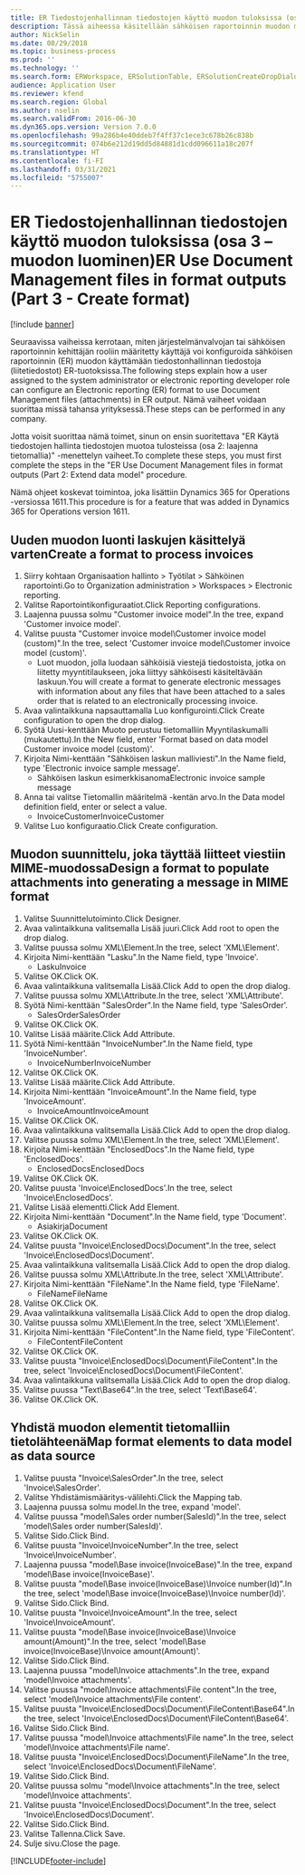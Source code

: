 ```yaml
---
title: ER Tiedostojenhallinnan tiedostojen käyttö muodon tuloksissa (osa 3 – muodon luominen)
description: Tässä aiheessa käsitellään sähköisen raportoinnin muodon määrittämisestä käyttämään tiedostonhallinnan tiedostoja ER-tuotoksissa. (Osa 3)
author: NickSelin
ms.date: 08/29/2018
ms.topic: business-process
ms.prod: ''
ms.technology: ''
ms.search.form: ERWorkspace, ERSolutionTable, ERSolutionCreateDropDialog, EROperationDesigner, ERComponentTypeDropDialog
audience: Application User
ms.reviewer: kfend
ms.search.region: Global
ms.author: nselin
ms.search.validFrom: 2016-06-30
ms.dyn365.ops.version: Version 7.0.0
ms.openlocfilehash: 99a286b4e40ddeb7f4ff37c1ece3c678b26c838b
ms.sourcegitcommit: 074b6e212d19dd5d84881d1cdd096611a18c207f
ms.translationtype: HT
ms.contentlocale: fi-FI
ms.lasthandoff: 03/31/2021
ms.locfileid: "5755007"
---
```

# <a name="er-use-document-management-files-in-format-outputs-part-3---create-format"></a><span data-ttu-id="a8eb5-104">ER Tiedostojenhallinnan tiedostojen käyttö muodon tuloksissa (osa 3 – muodon luominen)</span><span class="sxs-lookup"><span data-stu-id="a8eb5-104">ER Use Document Management files in format outputs (Part 3 - Create format)</span></span>

[!include [banner](../../includes/banner.md)]

<span data-ttu-id="a8eb5-105">Seuraavissa vaiheissa kerrotaan, miten järjestelmänvalvojan tai sähköisen raportoinnin kehittäjän rooliin määritetty käyttäjä voi konfiguroida sähköisen raportoinnin (ER) muodon käyttämään tiedostonhallinnan tiedostoja (liitetiedostot) ER-tuotoksissa.</span><span class="sxs-lookup"><span data-stu-id="a8eb5-105">The following steps explain how a user assigned to the system administrator or electronic reporting developer role can configure an Electronic reporting (ER) format to use Document Management files (attachments) in ER output.</span></span> <span data-ttu-id="a8eb5-106">Nämä vaiheet voidaan suorittaa missä tahansa yrityksessä.</span><span class="sxs-lookup"><span data-stu-id="a8eb5-106">These steps can be performed in any company.</span></span>

<span data-ttu-id="a8eb5-107">Jotta voisit suorittaa nämä toimet, sinun on ensin suoritettava "ER Käytä tiedostojen hallinta tiedostojen muotoa tulosteissa (osa 2: laajenna tietomallia)" -menettelyn vaiheet.</span><span class="sxs-lookup"><span data-stu-id="a8eb5-107">To complete these steps, you must first complete the steps in the "ER Use Document Management files in format outputs (Part 2: Extend data model" procedure.</span></span>

<span data-ttu-id="a8eb5-108">Nämä ohjeet koskevat toimintoa, joka lisättiin Dynamics 365 for Operations -versiossa 1611.</span><span class="sxs-lookup"><span data-stu-id="a8eb5-108">This procedure is for a feature that was added in Dynamics 365 for Operations version 1611.</span></span>


## <a name="create-a-format-to-process-invoices"></a><span data-ttu-id="a8eb5-109">Uuden muodon luonti laskujen käsittelyä varten</span><span class="sxs-lookup"><span data-stu-id="a8eb5-109">Create a format to process invoices</span></span>
1. <span data-ttu-id="a8eb5-110">Siirry kohtaan Organisaation hallinto > Työtilat > Sähköinen raportointi.</span><span class="sxs-lookup"><span data-stu-id="a8eb5-110">Go to Organization administration > Workspaces > Electronic reporting.</span></span>
2. <span data-ttu-id="a8eb5-111">Valitse Raportointikonfiguraatiot.</span><span class="sxs-lookup"><span data-stu-id="a8eb5-111">Click Reporting configurations.</span></span>
3. <span data-ttu-id="a8eb5-112">Laajenna puussa solmu "Customer invoice model".</span><span class="sxs-lookup"><span data-stu-id="a8eb5-112">In the tree, expand 'Customer invoice model'.</span></span>
4. <span data-ttu-id="a8eb5-113">Valitse puusta "Customer invoice model\Customer invoice model (custom)".</span><span class="sxs-lookup"><span data-stu-id="a8eb5-113">In the tree, select 'Customer invoice model\Customer invoice model (custom)'.</span></span>
    * <span data-ttu-id="a8eb5-114">Luot muodon, jolla luodaan sähköisiä viestejä tiedostoista, jotka on liitetty myyntitilaukseen, joka liittyy sähköisesti käsiteltävään laskuun.</span><span class="sxs-lookup"><span data-stu-id="a8eb5-114">You will create a format to generate electronic messages with information about any files that have been attached to a sales order that is related to an electronically processing invoice.</span></span>  
5. <span data-ttu-id="a8eb5-115">Avaa valintaikkuna napsauttamalla Luo konfigurointi.</span><span class="sxs-lookup"><span data-stu-id="a8eb5-115">Click Create configuration to open the drop dialog.</span></span>
6. <span data-ttu-id="a8eb5-116">Syötä Uusi-kenttään Muoto perustuu tietomalliin Myyntilaskumalli (mukautettu).</span><span class="sxs-lookup"><span data-stu-id="a8eb5-116">In the New field, enter 'Format based on data model Customer invoice model (custom)'.</span></span>
7. <span data-ttu-id="a8eb5-117">Kirjoita Nimi-kenttään "Sähköisen laskun malliviesti".</span><span class="sxs-lookup"><span data-stu-id="a8eb5-117">In the Name field, type 'Electronic invoice sample message'.</span></span>
    * <span data-ttu-id="a8eb5-118">Sähköisen laskun esimerkkisanoma</span><span class="sxs-lookup"><span data-stu-id="a8eb5-118">Electronic invoice sample message</span></span>  
8. <span data-ttu-id="a8eb5-119">Anna tai valitse Tietomallin määritelmä -kentän arvo.</span><span class="sxs-lookup"><span data-stu-id="a8eb5-119">In the Data model definition field, enter or select a value.</span></span>
    * <span data-ttu-id="a8eb5-120">InvoiceCustomer</span><span class="sxs-lookup"><span data-stu-id="a8eb5-120">InvoiceCustomer</span></span>  
9. <span data-ttu-id="a8eb5-121">Valitse Luo konfiguraatio.</span><span class="sxs-lookup"><span data-stu-id="a8eb5-121">Click Create configuration.</span></span>

## <a name="design-a-format-to-populate-attachments-into-generating-a-message-in-mime-format"></a><span data-ttu-id="a8eb5-122">Muodon suunnittelu, joka täyttää liitteet viestiin MIME-muodossa</span><span class="sxs-lookup"><span data-stu-id="a8eb5-122">Design a format to populate attachments into generating a message in MIME format</span></span>
1. <span data-ttu-id="a8eb5-123">Valitse Suunnittelutoiminto.</span><span class="sxs-lookup"><span data-stu-id="a8eb5-123">Click Designer.</span></span>
2. <span data-ttu-id="a8eb5-124">Avaa valintaikkuna valitsemalla Lisää juuri.</span><span class="sxs-lookup"><span data-stu-id="a8eb5-124">Click Add root to open the drop dialog.</span></span>
3. <span data-ttu-id="a8eb5-125">Valitse puussa solmu XML\Element.</span><span class="sxs-lookup"><span data-stu-id="a8eb5-125">In the tree, select 'XML\Element'.</span></span>
4. <span data-ttu-id="a8eb5-126">Kirjoita Nimi-kenttään "Lasku".</span><span class="sxs-lookup"><span data-stu-id="a8eb5-126">In the Name field, type 'Invoice'.</span></span>
    * <span data-ttu-id="a8eb5-127">Lasku</span><span class="sxs-lookup"><span data-stu-id="a8eb5-127">Invoice</span></span>  
5. <span data-ttu-id="a8eb5-128">Valitse OK.</span><span class="sxs-lookup"><span data-stu-id="a8eb5-128">Click OK.</span></span>
6. <span data-ttu-id="a8eb5-129">Avaa valintaikkuna valitsemalla Lisää.</span><span class="sxs-lookup"><span data-stu-id="a8eb5-129">Click Add to open the drop dialog.</span></span>
7. <span data-ttu-id="a8eb5-130">Valitse puussa solmu XML\Attribute.</span><span class="sxs-lookup"><span data-stu-id="a8eb5-130">In the tree, select 'XML\Attribute'.</span></span>
8. <span data-ttu-id="a8eb5-131">Syötä Nimi-kenttään "SalesOrder".</span><span class="sxs-lookup"><span data-stu-id="a8eb5-131">In the Name field, type 'SalesOrder'.</span></span>
    * <span data-ttu-id="a8eb5-132">SalesOrder</span><span class="sxs-lookup"><span data-stu-id="a8eb5-132">SalesOrder</span></span>  
9. <span data-ttu-id="a8eb5-133">Valitse OK.</span><span class="sxs-lookup"><span data-stu-id="a8eb5-133">Click OK.</span></span>
10. <span data-ttu-id="a8eb5-134">Valitse Lisää määrite.</span><span class="sxs-lookup"><span data-stu-id="a8eb5-134">Click Add Attribute.</span></span>
11. <span data-ttu-id="a8eb5-135">Syötä Nimi-kenttään "InvoiceNumber".</span><span class="sxs-lookup"><span data-stu-id="a8eb5-135">In the Name field, type 'InvoiceNumber'.</span></span>
    * <span data-ttu-id="a8eb5-136">InvoiceNumber</span><span class="sxs-lookup"><span data-stu-id="a8eb5-136">InvoiceNumber</span></span>  
12. <span data-ttu-id="a8eb5-137">Valitse OK.</span><span class="sxs-lookup"><span data-stu-id="a8eb5-137">Click OK.</span></span>
13. <span data-ttu-id="a8eb5-138">Valitse Lisää määrite.</span><span class="sxs-lookup"><span data-stu-id="a8eb5-138">Click Add Attribute.</span></span>
14. <span data-ttu-id="a8eb5-139">Kirjoita Nimi-kenttään "InvoiceAmount".</span><span class="sxs-lookup"><span data-stu-id="a8eb5-139">In the Name field, type 'InvoiceAmount'.</span></span>
    * <span data-ttu-id="a8eb5-140">InvoiceAmount</span><span class="sxs-lookup"><span data-stu-id="a8eb5-140">InvoiceAmount</span></span>  
15. <span data-ttu-id="a8eb5-141">Valitse OK.</span><span class="sxs-lookup"><span data-stu-id="a8eb5-141">Click OK.</span></span>
16. <span data-ttu-id="a8eb5-142">Avaa valintaikkuna valitsemalla Lisää.</span><span class="sxs-lookup"><span data-stu-id="a8eb5-142">Click Add to open the drop dialog.</span></span>
17. <span data-ttu-id="a8eb5-143">Valitse puussa solmu XML\Element.</span><span class="sxs-lookup"><span data-stu-id="a8eb5-143">In the tree, select 'XML\Element'.</span></span>
18. <span data-ttu-id="a8eb5-144">Kirjoita Nimi-kenttään "EnclosedDocs".</span><span class="sxs-lookup"><span data-stu-id="a8eb5-144">In the Name field, type 'EnclosedDocs'.</span></span>
    * <span data-ttu-id="a8eb5-145">EnclosedDocs</span><span class="sxs-lookup"><span data-stu-id="a8eb5-145">EnclosedDocs</span></span>  
19. <span data-ttu-id="a8eb5-146">Valitse OK.</span><span class="sxs-lookup"><span data-stu-id="a8eb5-146">Click OK.</span></span>
20. <span data-ttu-id="a8eb5-147">Valitse puusta 'Invoice\EnclosedDocs'.</span><span class="sxs-lookup"><span data-stu-id="a8eb5-147">In the tree, select 'Invoice\EnclosedDocs'.</span></span>
21. <span data-ttu-id="a8eb5-148">Valitse Lisää elementti.</span><span class="sxs-lookup"><span data-stu-id="a8eb5-148">Click Add Element.</span></span>
22. <span data-ttu-id="a8eb5-149">Kirjoita Nimi-kenttään "Document".</span><span class="sxs-lookup"><span data-stu-id="a8eb5-149">In the Name field, type 'Document'.</span></span>
    * <span data-ttu-id="a8eb5-150">Asiakirja</span><span class="sxs-lookup"><span data-stu-id="a8eb5-150">Document</span></span>  
23. <span data-ttu-id="a8eb5-151">Valitse OK.</span><span class="sxs-lookup"><span data-stu-id="a8eb5-151">Click OK.</span></span>
24. <span data-ttu-id="a8eb5-152">Valitse puusta "Invoice\EnclosedDocs\Document".</span><span class="sxs-lookup"><span data-stu-id="a8eb5-152">In the tree, select 'Invoice\EnclosedDocs\Document'.</span></span>
25. <span data-ttu-id="a8eb5-153">Avaa valintaikkuna valitsemalla Lisää.</span><span class="sxs-lookup"><span data-stu-id="a8eb5-153">Click Add to open the drop dialog.</span></span>
26. <span data-ttu-id="a8eb5-154">Valitse puussa solmu XML\Attribute.</span><span class="sxs-lookup"><span data-stu-id="a8eb5-154">In the tree, select 'XML\Attribute'.</span></span>
27. <span data-ttu-id="a8eb5-155">Kirjoita Nimi-kenttään "FileName".</span><span class="sxs-lookup"><span data-stu-id="a8eb5-155">In the Name field, type 'FileName'.</span></span>
    * <span data-ttu-id="a8eb5-156">FileName</span><span class="sxs-lookup"><span data-stu-id="a8eb5-156">FileName</span></span>  
28. <span data-ttu-id="a8eb5-157">Valitse OK.</span><span class="sxs-lookup"><span data-stu-id="a8eb5-157">Click OK.</span></span>
29. <span data-ttu-id="a8eb5-158">Avaa valintaikkuna valitsemalla Lisää.</span><span class="sxs-lookup"><span data-stu-id="a8eb5-158">Click Add to open the drop dialog.</span></span>
30. <span data-ttu-id="a8eb5-159">Valitse puussa solmu XML\Element.</span><span class="sxs-lookup"><span data-stu-id="a8eb5-159">In the tree, select 'XML\Element'.</span></span>
31. <span data-ttu-id="a8eb5-160">Kirjoita Nimi-kenttään "FileContent".</span><span class="sxs-lookup"><span data-stu-id="a8eb5-160">In the Name field, type 'FileContent'.</span></span>
    * <span data-ttu-id="a8eb5-161">FileContent</span><span class="sxs-lookup"><span data-stu-id="a8eb5-161">FileContent</span></span>  
32. <span data-ttu-id="a8eb5-162">Valitse OK.</span><span class="sxs-lookup"><span data-stu-id="a8eb5-162">Click OK.</span></span>
33. <span data-ttu-id="a8eb5-163">Valitse puusta "Invoice\EnclosedDocs\Document\FileContent".</span><span class="sxs-lookup"><span data-stu-id="a8eb5-163">In the tree, select 'Invoice\EnclosedDocs\Document\FileContent'.</span></span>
34. <span data-ttu-id="a8eb5-164">Avaa valintaikkuna valitsemalla Lisää.</span><span class="sxs-lookup"><span data-stu-id="a8eb5-164">Click Add to open the drop dialog.</span></span>
35. <span data-ttu-id="a8eb5-165">Valitse puussa "Text\Base64".</span><span class="sxs-lookup"><span data-stu-id="a8eb5-165">In the tree, select 'Text\Base64'.</span></span>
36. <span data-ttu-id="a8eb5-166">Valitse OK.</span><span class="sxs-lookup"><span data-stu-id="a8eb5-166">Click OK.</span></span>

## <a name="map-format-elements-to-data-model-as-data-source"></a><span data-ttu-id="a8eb5-167">Yhdistä muodon elementit tietomalliin tietolähteenä</span><span class="sxs-lookup"><span data-stu-id="a8eb5-167">Map format elements to data model as data source</span></span>
1. <span data-ttu-id="a8eb5-168">Valitse puusta "Invoice\SalesOrder".</span><span class="sxs-lookup"><span data-stu-id="a8eb5-168">In the tree, select 'Invoice\SalesOrder'.</span></span>
2. <span data-ttu-id="a8eb5-169">Valitse Yhdistämismääritys-välilehti.</span><span class="sxs-lookup"><span data-stu-id="a8eb5-169">Click the Mapping tab.</span></span>
3. <span data-ttu-id="a8eb5-170">Laajenna puussa solmu model.</span><span class="sxs-lookup"><span data-stu-id="a8eb5-170">In the tree, expand 'model'.</span></span>
4. <span data-ttu-id="a8eb5-171">Valitse puussa "model\Sales order number(SalesId)".</span><span class="sxs-lookup"><span data-stu-id="a8eb5-171">In the tree, select 'model\Sales order number(SalesId)'.</span></span>
5. <span data-ttu-id="a8eb5-172">Valitse Sido.</span><span class="sxs-lookup"><span data-stu-id="a8eb5-172">Click Bind.</span></span>
6. <span data-ttu-id="a8eb5-173">Valitse puusta "Invoice\InvoiceNumber".</span><span class="sxs-lookup"><span data-stu-id="a8eb5-173">In the tree, select 'Invoice\InvoiceNumber'.</span></span>
7. <span data-ttu-id="a8eb5-174">Laajenna puussa "model\Base invoice(InvoiceBase)".</span><span class="sxs-lookup"><span data-stu-id="a8eb5-174">In the tree, expand 'model\Base invoice(InvoiceBase)'.</span></span>
8. <span data-ttu-id="a8eb5-175">Valitse puusta "model\Base invoice(InvoiceBase)\Invoice number(Id)".</span><span class="sxs-lookup"><span data-stu-id="a8eb5-175">In the tree, select 'model\Base invoice(InvoiceBase)\Invoice number(Id)'.</span></span>
9. <span data-ttu-id="a8eb5-176">Valitse Sido.</span><span class="sxs-lookup"><span data-stu-id="a8eb5-176">Click Bind.</span></span>
10. <span data-ttu-id="a8eb5-177">Valitse puusta "Invoice\InvoiceAmount".</span><span class="sxs-lookup"><span data-stu-id="a8eb5-177">In the tree, select 'Invoice\InvoiceAmount'.</span></span>
11. <span data-ttu-id="a8eb5-178">Valitse puusta "model\Base invoice(InvoiceBase)\Invoice amount(Amount)".</span><span class="sxs-lookup"><span data-stu-id="a8eb5-178">In the tree, select 'model\Base invoice(InvoiceBase)\Invoice amount(Amount)'.</span></span>
12. <span data-ttu-id="a8eb5-179">Valitse Sido.</span><span class="sxs-lookup"><span data-stu-id="a8eb5-179">Click Bind.</span></span>
13. <span data-ttu-id="a8eb5-180">Laajenna puussa "model\Invoice attachments".</span><span class="sxs-lookup"><span data-stu-id="a8eb5-180">In the tree, expand 'model\Invoice attachments'.</span></span>
14. <span data-ttu-id="a8eb5-181">Valitse puussa "model\Invoice attachments\File content".</span><span class="sxs-lookup"><span data-stu-id="a8eb5-181">In the tree, select 'model\Invoice attachments\File content'.</span></span>
15. <span data-ttu-id="a8eb5-182">Valitse puusta "Invoice\EnclosedDocs\Document\FileContent\Base64".</span><span class="sxs-lookup"><span data-stu-id="a8eb5-182">In the tree, select 'Invoice\EnclosedDocs\Document\FileContent\Base64'.</span></span>
16. <span data-ttu-id="a8eb5-183">Valitse Sido.</span><span class="sxs-lookup"><span data-stu-id="a8eb5-183">Click Bind.</span></span>
17. <span data-ttu-id="a8eb5-184">Valitse puussa "model\Invoice attachments\File name".</span><span class="sxs-lookup"><span data-stu-id="a8eb5-184">In the tree, select 'model\Invoice attachments\File name'.</span></span>
18. <span data-ttu-id="a8eb5-185">Valitse puusta "Invoice\EnclosedDocs\Document\FileName".</span><span class="sxs-lookup"><span data-stu-id="a8eb5-185">In the tree, select 'Invoice\EnclosedDocs\Document\FileName'.</span></span>
19. <span data-ttu-id="a8eb5-186">Valitse Sido.</span><span class="sxs-lookup"><span data-stu-id="a8eb5-186">Click Bind.</span></span>
20. <span data-ttu-id="a8eb5-187">Valitse puussa solmu "model\Invoice attachments".</span><span class="sxs-lookup"><span data-stu-id="a8eb5-187">In the tree, select 'model\Invoice attachments'.</span></span>
21. <span data-ttu-id="a8eb5-188">Valitse puusta "Invoice\EnclosedDocs\Document".</span><span class="sxs-lookup"><span data-stu-id="a8eb5-188">In the tree, select 'Invoice\EnclosedDocs\Document'.</span></span>
22. <span data-ttu-id="a8eb5-189">Valitse Sido.</span><span class="sxs-lookup"><span data-stu-id="a8eb5-189">Click Bind.</span></span>
23. <span data-ttu-id="a8eb5-190">Valitse Tallenna.</span><span class="sxs-lookup"><span data-stu-id="a8eb5-190">Click Save.</span></span>
24. <span data-ttu-id="a8eb5-191">Sulje sivu.</span><span class="sxs-lookup"><span data-stu-id="a8eb5-191">Close the page.</span></span>



[!INCLUDE[footer-include](../../../../includes/footer-banner.md)]